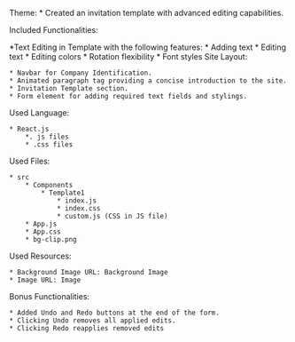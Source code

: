 Theme:
    * Created an invitation template with advanced editing capabilities.

Included Functionalities:

*Text Editing in Template with the following features:
    * Adding text
    * Editing text
    * Editing colors
    * Rotation flexibility
    * Font styles
Site Layout:


    * Navbar for Company Identification.
    * Animated paragraph tag providing a concise introduction to the site.
    * Invitation Template section.
    * Form element for adding required text fields and stylings.

Used Language:

    * React.js
        *. js files
        * .css files

Used Files:

    * src
        * Components
            * Template1
                * index.js
                * index.css
                * custom.js (CSS in JS file)
        * App.js
        * App.css
        * bg-clip.png

Used Resources:

    * Background Image URL: Background Image
    * Image URL: Image

Bonus Functionalities:

    * Added Undo and Redo buttons at the end of the form.
    * Clicking Undo removes all applied edits.
    * Clicking Redo reapplies removed edits